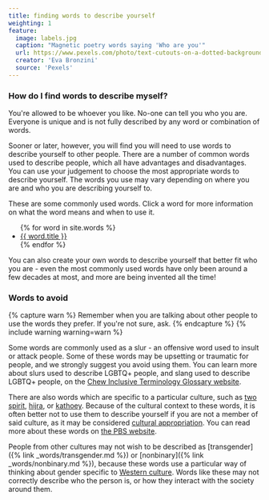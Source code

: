 ```yaml
---
title: finding words to describe yourself
weighting: 1
feature:
  image: labels.jpg
  caption: "Magnetic poetry words saying 'Who are you'"
  url: https://www.pexels.com/photo/text-cutouts-on-a-dotted-background-5941331/
  creator: 'Eva Bronzini'
  source: 'Pexels'
---
```


### How do I find words to describe myself?

You're allowed to be whoever you like. No-one can tell you who you are. Everyone is unique and is not fully described by any word or combination of words.

Sooner or later, however, you will find you will need to use words to describe yourself to other people. There are a number of common words used to describe people, which all have advantages and disadvantages. You can use your judgement to choose the most appropriate words to describe yourself. The words you use may vary depending on where you are and who you are describing yourself to.

These are some commonly used words. Click a word for more information on what the word means and when to use it.

<ul class="wordlist">
{% for word in site.words %}
<li><a href="{{ word.url | relative_url }}">{{ word.title }}</a></li>
{% endfor %}
</ul>

You can also create your own words to describe yourself that better fit who you are - even the most commonly used words have only been around a few decades at most, and more are being invented all the time!

### Words to avoid

{% capture warn %}
Remember when you are talking about other people to use the words they prefer. If you're not sure, ask.
{% endcapture %}
{% include warning warning=warn %}

Some words are commonly used as a slur - an offensive word used to insult or attack people. Some of these words may be upsetting or traumatic for people, and we strongly suggest you avoid using them. You can learn more about slurs used to describe LGBTQ+ people, and slang used to describe LGBTQ+ people, on the [Chew Inclusive Terminology Glossary website](https://itg.nls.uk/wiki/LGBTQIA%2B_Slurs_and_Slang).

There are also words which are specific to a particular culture, such as [two spirit](https://en.wikipedia.org/wiki/Two-Spirit), [hijra](https://en.wikipedia.org/wiki/Hijra_(South_Asia)), or [kathoey](https://en.wikipedia.org/wiki/Kathoey). Because of the cultural context to these words, it is often better not to use them to describe yourself if you are not a member of said culture, as it may be considered [cultural appropriation](https://en.wikipedia.org/wiki/Cultural_appropriation). You can read more about these words on [the PBS website](https://www.pbs.org/independentlens/content/two-spirits_map-html/).

People from other cultures may not wish to be described as [transgender]({% link _words/transgender.md %}) or [nonbinary]({% link _words/nonbinary.md %}), because these words use a particular way of thinking about gender specific to [Western culture](https://en.wikipedia.org/wiki/Western_culture). Words like these may not correctly describe who the person is, or how they interact with the society around them.